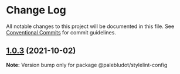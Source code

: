 # Change Log

All notable changes to this project will be documented in this file.
See [Conventional Commits](https://conventionalcommits.org) for commit guidelines.

## [1.0.3](https://github.com/PaleBluDot/lint-config/compare/@palebludot/stylelint-config@1.0.2...@palebludot/stylelint-config@1.0.3) (2021-10-02)

**Note:** Version bump only for package @palebludot/stylelint-config
